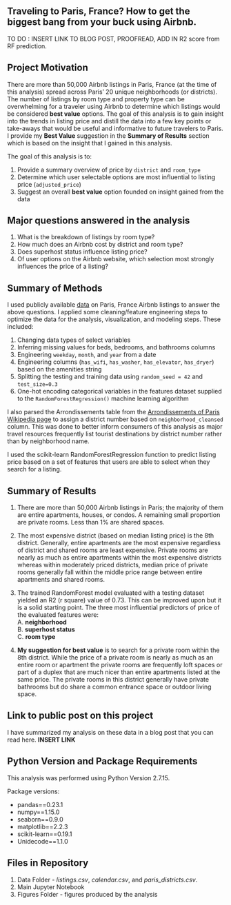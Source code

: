 ## Traveling to Paris, France? How to get the biggest bang from your buck using Airbnb.

TO DO : INSERT LINK TO BLOG POST, PROOFREAD, ADD IN R2 score from RF prediction.

## Project Motivation
There are more than 50,000 Airbnb listings in Paris, France (at the time of this analysis) spread across Paris’ 20 unique neighborhoods (or districts). The number of listings by room type and property type can be overwhelming for a traveler using Airbnb to determine which listings would be considered **best value** options. The goal of this analysis is to gain insight into the trends in listing price and distill the data into a few key points or take-aways that would be useful and informative to future travelers to Paris. I provide my **Best Value** suggestion in the **Summary of Results** section which is based on the insight that I gained in this analysis.

The goal of this analysis is to:
1. Provide a summary overview of price by `district` and `room_type`   
2. Determine which user selectable options are most influential to listing price (`adjusted_price`)  
3. Suggest an overall **best value** option founded on insight gained from the data  

## Major questions answered in the analysis
1.	What is the breakdown of listings by room type?  
2.	How much does an Airbnb cost by district and room type?   
3.	Does superhost status influence listing price?  
4.	Of user options on the Airbnb website, which selection most strongly influences the price of a listing?   

## Summary of Methods
I used publicly available [data](http://insideAirbnb.com/get-the-data.html) on Paris, France Airbnb listings to answer the above questions. I applied some cleaning/feature engineering steps to optimize the data for the analysis, visualization, and modeling steps. These included:  

1. Changing data types of select variables
2. Inferring missing values for beds, bedrooms, and bathrooms columns
3. Engineering `weekday`, `month`, and `year` from a date
4. Engineering columns (`has_wifi`, `has_washer`, `has_elevator`, `has_dryer`) based on the amenities string
5. Splitting the testing and training data using  `random_seed = 42` and `test_size=0.3`
5. One-hot encoding categorical variables in the features dataset supplied to the `RandomForestRegression()` machine learning algorithm

I also parsed the Arrondissements table from the [Arrondissements of Paris Wikipedia page](https://en.wikipedia.org/wiki/Arrondissements_of_Paris) to assign a district number based on `neighborhood_cleansed` column. This was done to better inform consumers of this analysis as major travel resources frequently list tourist destinations by district number rather than by neighborhood name.

I used the scikit-learn RandomForestRegression function to predict listing price based on a set of features that users are able to select when they search for a listing.

## Summary of Results
1. There are more than 50,000 Airbnb listings in Paris; the majority of them are entire apartments, houses, or condos. A remaining small proportion are private rooms. Less than 1% are shared spaces.     

2. The most expensive district (based on median listing price) is the 8th district. Generally, entire apartments are the most expensive regardless of district and shared rooms are least expensive. Private rooms are nearly as much as entire apartments within the most expensive districts whereas within moderately priced districts, median price of private rooms generally fall within the middle price range between entire apartments and shared rooms.     

3. The trained RandomForest model evaluated with a testing dataset yielded an R2 (r square) value of 0.73. This can be improved upon but it is a solid starting point. The three most influential predictors of price of the evaluated features were:  
      A. **neighborhood**  
      B. **superhost status**  
      C. **room type**     

4. **My suggestion for best value** is to search for a private room within the 8th district. While the price of a private room is nearly as much as an entire room or apartment the private rooms are frequently loft spaces or part of a duplex that are much nicer than entire apartments listed at the same price. The private rooms in this district generally have private bathrooms but do share a common entrance space or outdoor living space.   

## Link to public post on this project
I have summarized my analysis on these data in a blog post that you can read here. **INSERT LINK**  

## Python Version and Package Requirements
This analysis was performed using Python Version 2.7.15.    

Package versions:   
* pandas==0.23.1
* numpy==1.15.0
* seaborn==0.9.0
* matplotlib==2.2.3
* scikit-learn==0.19.1
* Unidecode==1.1.0


## Files in Repository
1. Data Folder - *listings.csv*, *calendar.csv*, and *paris_districts.csv*.  
2. Main Jupyter Notebook
3. Figures Folder - figures produced by the analysis
